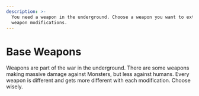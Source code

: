 ```yaml
---
description: >-
  You need a weapon in the underground. Choose a weapon you want to extend with
  weapon modifications.
---
```


# Base Weapons

Weapons are part of the war in the underground. There are some weapons making massive damage against Monsters, but less against humans. Every weapon is different and gets more different with each modification. Choose wisely.&#x20;
